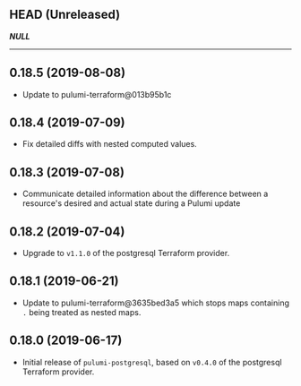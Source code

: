## HEAD (Unreleased)
___NULL___

---

## 0.18.5 (2019-08-08)
* Update to pulumi-terraform@013b95b1c

## 0.18.4 (2019-07-09)
* Fix detailed diffs with nested computed values.

## 0.18.3 (2019-07-08) 
* Communicate detailed information about the difference between a resource's desired and actual state during a Pulumi update

## 0.18.2 (2019-07-04)
* Upgrade to `v1.1.0` of the postgresql Terraform provider.

## 0.18.1 (2019-06-21)
* Update to pulumi-terraform@3635bed3a5 which stops maps containing `.` being treated as nested maps.

## 0.18.0 (2019-06-17)
* Initial release of `pulumi-postgresql`, based on `v0.4.0` of the postgresql Terraform provider.
